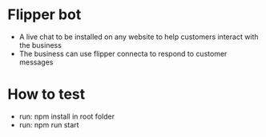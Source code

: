 # Flipper bot

- A live chat to be installed on any website to help customers interact with the business
- The business can use flipper connecta to respond to customer messages

# How to test

- run: npm install in root folder
- run: npm run start
